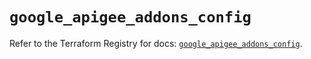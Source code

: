 # `google_apigee_addons_config`

Refer to the Terraform Registry for docs: [`google_apigee_addons_config`](https://registry.terraform.io/providers/hashicorp/google-beta/6.36.0/docs/resources/google_apigee_addons_config).
